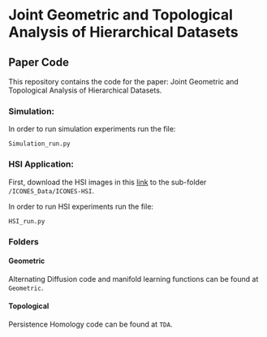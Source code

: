 # Joint Geometric and Topological Analysis of Hierarchical Datasets
## Paper Code

This repository contains the code for the paper: Joint Geometric and Topological Analysis of Hierarchical Datasets.

### Simulation:
In order to run simulation experiments run the file:

```Simulation_run.py```

### HSI Application:
First, download the HSI images in this [link](http://xlim-sic.labo.univ-poitiers.fr/datasets/ICONES-HSI) to the sub-folder  ```/ICONES_Data/ICONES-HSI```.

In order to run HSI experiments run the file:

```HSI_run.py```

### Folders
#### Geometric
Alternating Diffusion code and manifold learning functions can be found at ```Geometric```.

#### Topological
Persistence Homology code can be found at ```TDA```.
